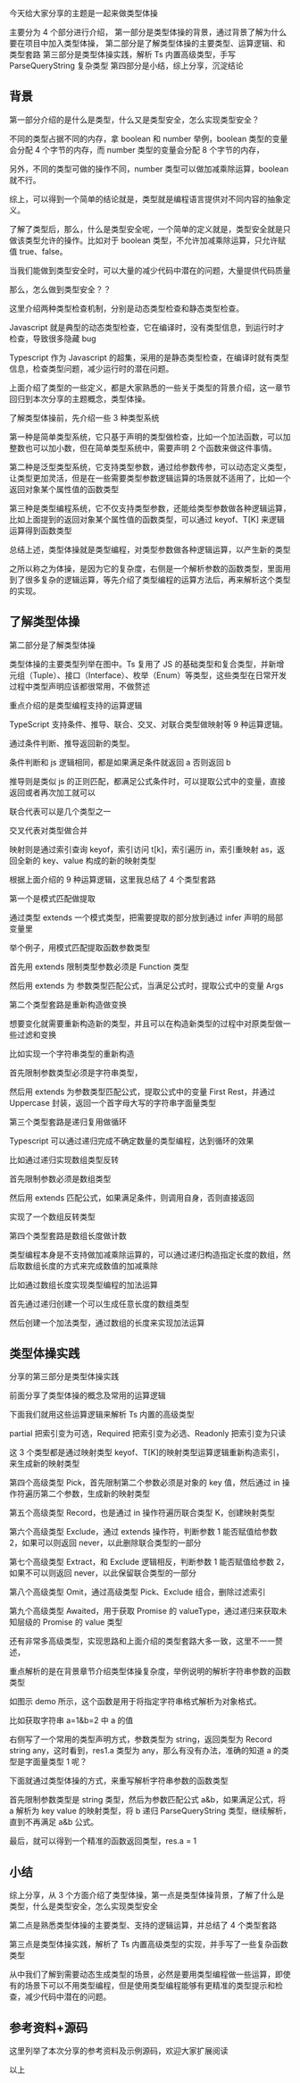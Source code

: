 今天给大家分享的主题是一起来做类型体操

主要分为 4 个部分进行介绍，
第一部分是类型体操的背景，通过背景了解为什么要在项目中加入类型体操，
第二部分是了解类型体操的主要类型、运算逻辑、和类型套路
第三部分是类型体操实践，解析 Ts 内置高级类型，手写 ParseQueryString 复杂类型
第四部分是小结，综上分享，沉淀结论

## 背景

第一部分介绍的是什么是类型，什么又是类型安全，怎么实现类型安全？

不同的类型占据不同的内存，拿 boolean 和 number 举例，boolean 类型的变量会分配 4 个字节的内存，而 number 类型的变量会分配 8 个字节的内存，

另外，不同的类型可做的操作不同，number 类型可以做加减乘除运算，boolean 就不行。

综上，可以得到一个简单的结论就是，类型就是编程语言提供对不同内容的抽象定义。

了解了类型后，那么，什么是类型安全呢，一个简单的定义就是，类型安全就是只做该类型允许的操作。比如对于 boolean 类型，不允许加减乘除运算，只允许赋值 true、false。

当我们能做到类型安全时，可以大量的减少代码中潜在的问题，大量提供代码质量

那么，怎么做到类型安全？？

这里介绍两种类型检查机制，分别是动态类型检查和静态类型检查。

Javascript 就是典型的动态类型检查，它在编译时，没有类型信息，到运行时才检查，导致很多隐藏 bug

Typescript 作为 Javascript 的超集，采用的是静态类型检查，在编译时就有类型信息，检查类型问题，减少运行时的潜在问题。

上面介绍了类型的一些定义，都是大家熟悉的一些关于类型的背景介绍，这一章节回归到本次分享的主题概念，类型体操。

了解类型体操前，先介绍一些 3 种类型系统

第一种是简单类型系统，它只基于声明的类型做检查，比如一个加法函数，可以加整数也可以加小数，但在简单类型系统中，需要声明 2 个函数来做这件事情。

第二种是泛型类型系统，它支持类型参数，通过给参数传参，可以动态定义类型，让类型更加灵活，但是在一些需要类型参数逻辑运算的场景就不适用了，比如一个返回对象某个属性值的函数类型

第三种是类型编程系统，它不仅支持类型参数，还能给类型参数做各种逻辑运算，比如上面提到的返回对象某个属性值的函数类型，可以通过 keyof、T[K] 来逻辑运算得到函数类型

总结上述，类型体操就是类型编程，对类型参数做各种逻辑运算，以产生新的类型

之所以称之为体操，是因为它的复杂度，右侧是一个解析参数的函数类型，里面用到了很多复杂的逻辑运算，等先介绍了类型编程的运算方法后，再来解析这个类型的实现。

## 了解类型体操

第二部分是了解类型体操

类型体操的主要类型列举在图中。Ts 复用了 JS 的基础类型和复合类型，并新增元组（Tuple）、接口（Interface）、枚举（Enum）等类型，这些类型在日常开发过程中类型声明应该都很常用，不做赘述

重点介绍的是类型编程支持的运算逻辑

TypeScript 支持条件、推导、联合、交叉、对联合类型做映射等 9 种运算逻辑。

通过条件判断、推导返回新的类型。

条件判断和 js 逻辑相同，都是如果满足条件就返回 a 否则返回 b

推导则是类似 js 的正则匹配，都满足公式条件时，可以提取公式中的变量，直接返回或者再次加工就可以

联合代表可以是几个类型之一

交叉代表对类型做合并

映射则是通过索引查询 keyof，索引访问 t[k]，索引遍历 in，索引重映射 as，返回全新的 key、value 构成的新的映射类型

根据上面介绍的 9 种运算逻辑，这里我总结了 4 个类型套路

第一个是模式匹配做提取

通过类型 extends 一个模式类型，把需要提取的部分放到通过 infer 声明的局部变量里

举个例子，用模式匹配提取函数参数类型

首先用 extends 限制类型参数必须是 Function 类型

然后用 extends 为 参数类型匹配公式，当满足公式时，提取公式中的变量 Args

第二个类型套路是重新构造做变换

想要变化就需要重新构造新的类型，并且可以在构造新类型的过程中对原类型做一些过滤和变换

比如实现一个字符串类型的重新构造

首先限制参数类型必须是字符串类型，

然后用 extends 为参数类型匹配公式，提取公式中的变量 First Rest，并通过 Uppercase 封装，返回一个首字母大写的字符串字面量类型

第三个类型套路是递归复用做循环

Typescript 可以通过递归完成不确定数量的类型编程，达到循环的效果

比如通过递归实现数组类型反转

首先限制参数必须是数组类型

然后用 extends 匹配公式，如果满足条件，则调用自身，否则直接返回

实现了一个数组反转类型

第四个类型套路是数组长度做计数

类型编程本身是不支持做加减乘除运算的，可以通过递归构造指定长度的数组，然后取数组长度的方式来完成数值的加减乘除

比如通过数组长度实现类型编程的加法运算

首先通过递归创建一个可以生成任意长度的数组类型

然后创建一个加法类型，通过数组的长度来实现加法运算

## 类型体操实践

分享的第三部分是类型体操实践

前面分享了类型体操的概念及常用的运算逻辑

下面我们就用这些运算逻辑来解析 Ts 内置的高级类型

partial 把索引变为可选，Required 把索引变为必选、Readonly 把索引变为只读

这 3 个类型都是通过映射类型 keyof、T[K]的映射类型运算逻辑重新构造索引，来生成新的映射类型

第四个高级类型 Pick，首先限制第二个参数必须是对象的 key 值，然后通过 in 操作符遍历第二个参数，生成新的映射类型

第五个高级类型 Record，也是通过 in 操作符遍历联合类型 K，创建映射类型

第六个高级类型 Exclude，通过 extends 操作符，判断参数 1 能否赋值给参数 2，如果可以则返回 never，以此删除联合类型的一部分

第七个高级类型 Extract，和 Exclude 逻辑相反，判断参数 1 能否赋值给参数 2，如果不可以则返回 never，以此保留联合类型的一部分

第八个高级类型 Omit，通过高级类型 Pick、Exclude 组合，删除过滤索引

第九个高级类型 Awaited，用于获取 Promise 的 valueType，通过递归来获取未知层级的 Promise 的 value 类型

还有非常多高级类型，实现思路和上面介绍的类型套路大多一致，这里不一一赘述，

重点解析的是在背景章节介绍类型体操复杂度，举例说明的解析字符串参数的函数类型

如图示 demo 所示，这个函数是用于将指定字符串格式解析为对象格式。

比如获取字符串 a=1&b=2 中 a 的值

右侧写了一个常用的类型声明方式，参数类型为 string，返回类型为 Record string any，这时看到，res1.a 类型为 any，那么有没有办法，准确的知道 a 的类型是字面量类型 1 呢？

下面就通过类型体操的方式，来重写解析字符串参数的函数类型

首先限制参数类型是 string 类型，然后为参数匹配公式 a&b，如果满足公式，将 a 解析为 key value 的映射类型，将 b 递归 ParseQueryString 类型，继续解析，直到不再满足 a&b 公式。

最后，就可以得到一个精准的函数返回类型，res.a = 1

## 小结

综上分享，从 3 个方面介绍了类型体操，第一点是类型体操背景，了解了什么是类型，什么是类型安全，怎么实现类型安全

第二点是熟悉类型体操的主要类型、支持的逻辑运算，并总结了 4 个类型套路

第三点是类型体操实践，解析了 Ts 内置高级类型的实现，并手写了一些复杂函数类型

从中我们了解到需要动态生成类型的场景，必然是要用类型编程做一些运算，即使有的场景下可以不用类型编程，但是使用类型编程能够有更精准的类型提示和检查，减少代码中潜在的问题。

## 参考资料+源码

这里列举了本次分享的参考资料及示例源码，欢迎大家扩展阅读

以上

